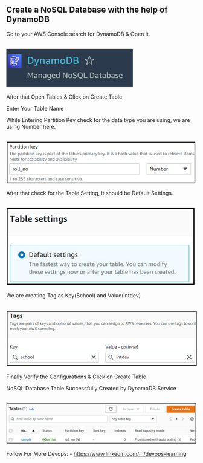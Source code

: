 ## Create a NoSQL Database with the help of DynamoDB

Go to your AWS Console search for DynamoDB & Open it.

</br>
<kbd align="center"><img src="Images/1.png"/></kbd>
</br>

After that Open Tables & Click on Create Table

Enter Your Table Name

While Entering Partition Key check for the data type you are using, we are using Number here.

</br>
<kbd align="center"><img src="Images/2.jpg"/></kbd>
</br>
 
After that check for the Table Setting, it should be Default Settings.

</br>
<kbd align="center"><img src="Images/3.jpg"/></kbd>
</br>

We are creating Tag as Key(School) and Value(intdev)

</br>
<kbd align="center"><img src="Images/4.jpg"/></kbd>
</br>

Finally Verify the Configurations & Click on Create Table

NoSQL Database Table Successfully Created by DynamoDB Service

</br>
<kbd align="center"><img src="Images/5.jpg"/></kbd>
</br>

Follow For More Devops: -
https://www.linkedin.com/in/devops-learning
